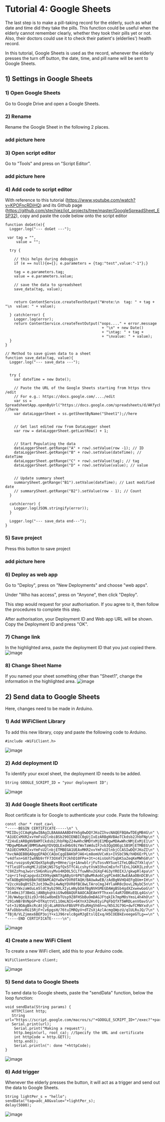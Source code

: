 # Tutorial 4: Google Sheets
The last step is to make a pill-taking record for the elderly, such as what date and time did they take the pills. This function could be useful when the elderly cannot remember clearly, whether they took their pills yet or not. Also, their doctors could use it to check their patient's (elderlies') health record. 

In this tutorial, Google Sheets is used as the record, whenever the elderly presses the turn off button, the date, time, and pill name will be sent to Google Sheets.

## 1) Settings in Google Sheets

### 1) Open Google Sheets
Go to Google Drive and open a Google Sheets.

### 2) Rename 
Rename the Google Sheet in the following 2 places.
### add picture here

### 3) Open script editor
Go to "Tools" and press on "Script Editor".
### add picture here

### 4) Add code to script editor
With reference to this tutorial (https://www.youtube.com/watch?v=KPOFncRDiHQ) and its Github page (https://github.com/stechiez/iot_projects/tree/master/GoogleSpreadSheet_ESP32), copy and paste the code below onto the script editor

```Arduino
function doGet(e){
  Logger.log("--- doGet ---");
 
 var tag = "",
     value = "";
 
  try {
 
    // this helps during debuggin
    if (e == null){e={}; e.parameters = {tag:"test",value:"-1"};}
 
    tag = e.parameters.tag;
    value = e.parameters.value;
 
    // save the data to spreadsheet
    save_data(tag, value);
 
 
    return ContentService.createTextOutput("Wrote:\n  tag: " + tag + "\n  value: " + value);
 
  } catch(error) { 
    Logger.log(error);    
    return ContentService.createTextOutput("oops...." + error.message 
                                            + "\n" + new Date() 
                                            + "\ntag: " + tag +
                                            + "\nvalue: " + value);
  }  
}
 
// Method to save given data to a sheet
function save_data(tag, value){
  Logger.log("--- save_data ---"); 
 
 
  try {
    var dateTime = new Date();
 
    // Paste the URL of the Google Sheets starting from https thru /edit
    // For e.g.: https://docs.google.com/..../edit 
    var ss = SpreadsheetApp.openByUrl("https://docs.google.com/spreadsheets/d/AKfycbzeiVjch6YegJJlMUhLVheS5gOC_am1I5LBqjr1pdbMLfJULbGteQmctkMwy0p1n8zGyw/edit"); //here
    var dataLoggerSheet = ss.getSheetByName("Sheet1");//here
 
 
    // Get last edited row from DataLogger sheet
    var row = dataLoggerSheet.getLastRow() + 1;
 
 
    // Start Populating the data
    dataLoggerSheet.getRange("A" + row).setValue(row -1); // ID
    dataLoggerSheet.getRange("B" + row).setValue(dateTime); // dateTime
    dataLoggerSheet.getRange("C" + row).setValue(tag); // tag
    dataLoggerSheet.getRange("D" + row).setValue(value); // value
 
 
    // Update summary sheet
    summarySheet.getRange("B1").setValue(dateTime); // Last modified date
    // summarySheet.getRange("B2").setValue(row - 1); // Count 
  }
 
  catch(error) {
    Logger.log(JSON.stringify(error));
  }
 
  Logger.log("--- save_data end---"); 
}
```
### 5) Save project
Press this button to save project
### add picture here

### 6) Deploy as web app
Go to "Deploy", press on "New Deployments" and choose "web apps".

Under "Who has access", press on "Anyone", then click "Deploy".

This step would request for your authorisation. If you agree to it, then follow the procedures to complete this step. 

After authorisation, your Deployment ID and Web app URL will be shown. Copy the Deployment ID and press "OK".

### 7) Change link
In the highlighted area, paste the deployment ID that you just copied there.
![image](https://user-images.githubusercontent.com/80112384/134524065-41ca8a07-7a33-4895-b786-057e4e0c079e.png)

### 8) Change Sheet Name
If you named your sheet something other than "Sheet1", change the information in the highlighted area.
![image](https://user-images.githubusercontent.com/80112384/134524310-13a4b021-6035-46fa-86bb-9811f5f7c795.png)


## 2) Send data to Google Sheets
Here, changes need to be made in Arduino.
### 1) Add WiFiClient Library
To add this new library, copy and paste the following code to Arduino.
```Arduino
#include <WiFiClient.h>
```
![image](https://user-images.githubusercontent.com/80112384/134525423-099b5af9-285a-4339-abaf-cecc99dce33e.png)

### 2) Add deployment ID
To identify your excel sheet, the deployment ID needs to be added.
```Arduino
String GOOGLE_SCRIPT_ID = "your deployment ID";
```
![image](https://user-images.githubusercontent.com/80112384/134526331-94c9c486-14c4-4dc3-aec7-b336e9f306f4.png)

### 3) Add Google Sheets Root certificate
Root certificate is for Google to authenticate your code. Paste the following: 
```Arduino
const char * root_ca=\
"-----BEGIN CERTIFICATE-----\n" \
"MIIDujCCAqKgAwIBAgILBAAAAAABD4Ym5g0wDQYJKoZIhvcNAQEFBQAwTDEgMB4G\n" \
"A1UECxMXR2xvYmFsU2lnbiBSb290IENBIC0gUjIxEzARBgNVBAoTCkdsb2JhbFNp\n" \
"Z24xEzARBgNVBAMTCkdsb2JhbFNpZ24wHhcNMDYxMjE1MDgwMDAwWhcNMjExMjE1\n" \
"MDgwMDAwWjBMMSAwHgYDVQQLExdHbG9iYWxTaWduIFJvb3QgQ0EgLSBSMjETMBEG\n" \
"A1UEChMKR2xvYmFsU2lnbjETMBEGA1UEAxMKR2xvYmFsU2lnbjCCASIwDQYJKoZI\n" \
"hvcNAQEBBQADggEPADCCAQoCggEBAKbPJA6+Lm8omUVCxKs+IVSbC9N/hHD6ErPL\n" \
"v4dfxn+G07IwXNb9rfF73OX4YJYJkhD10FPe+3t+c4isUoh7SqbKSaZeqKeMWhG8\n" \
"eoLrvozps6yWJQeXSpkqBy+0Hne/ig+1AnwblrjFuTosvNYSuetZfeLQBoZfXklq\n" \
"tTleiDTsvHgMCJiEbKjNS7SgfQx5TfC4LcshytVsW33hoCmEofnTlEnLJGKRILzd\n" \
"C9XZzPnqJworc5HGnRusyMvo4KD0L5CLTfuwNhv2GXqF4G3yYROIXJ/gkwpRl4pa\n" \
"zq+r1feqCapgvdzZX99yqWATXgAByUr6P6TqBwMhAo6CygPCm48CAwEAAaOBnDCB\n" \
"mTAOBgNVHQ8BAf8EBAMCAQYwDwYDVR0TAQH/BAUwAwEB/zAdBgNVHQ4EFgQUm+IH\n" \
"V2ccHsBqBt5ZtJot39wZhi4wNgYDVR0fBC8wLTAroCmgJ4YlaHR0cDovL2NybC5n\n" \
"bG9iYWxzaWduLm5ldC9yb290LXIyLmNybDAfBgNVHSMEGDAWgBSb4gdXZxwewGoG\n" \
"3lm0mi3f3BmGLjANBgkqhkiG9w0BAQUFAAOCAQEAmYFThxxol4aR7OBKuEQLq4Gs\n" \
"J0/WwbgcQ3izDJr86iw8bmEbTUsp9Z8FHSbBuOmDAGJFtqkIk7mpM0sYmsL4h4hO\n" \
"291xNBrBVNpGP+DTKqttVCL1OmLNIG+6KYnX3ZHu01yiPqFbQfXf5WRDLenVOavS\n" \
"ot+3i9DAgBkcRcAtjOj4LaR0VknFBbVPFd5uRHg5h6h+u/N5GJG79G+dwfCMNYxd\n" \
"AfvDbbnvRG15RjF+Cv6pgsH/76tuIMRQyV+dTZsXjAzlAcmgQWpzU/qlULRuJQ/7\n" \
"TBj0/VLZjmmx6BEP3ojY+x1J96relc8geMJgEtslQIxq/H5COEBkEveegeGTLg==\n" \
"-----END CERTIFICATE-----\n";
```
![image](https://user-images.githubusercontent.com/80112384/134527710-f79be465-5a85-4387-aaac-1e1d9e77f4b2.png)

### 4) Create a new WiFi Client
To create a new WiFi client, add this to your Arduino code.
```Arduino
WiFiClientSecure client;
```
![image](https://user-images.githubusercontent.com/80112384/134528211-46dc3945-d585-4db3-b689-571f27c0277c.png)

### 5) Send data to Google Sheets
To send data to Google sheets, paste the "sendData" function, below the loop function:
```Arduino
void sendData(String params) {
   HTTPClient http;
   String url="https://script.google.com/macros/s/"+GOOGLE_SCRIPT_ID+"/exec?"+params;
   Serial.print(url);
    Serial.print("Making a request");
    http.begin(url, root_ca); //Specify the URL and certificate
    int httpCode = http.GET();  
    http.end();
    Serial.println(": done "+httpCode);
}
```
![image](https://user-images.githubusercontent.com/80112384/134530710-7da30e4b-bb78-46a7-8e0e-870dae35fbde.png)

### 6) Add trigger
Whenever the elderly presses the button, it will act as a trigger and send out the data to Google Sheets.
```Arduino
String lightPer_s = "hello";
sendData("tag=adc_A0&value="+lightPer_s);
delay(5000);
```
![image](https://user-images.githubusercontent.com/80112384/134531134-b6610b38-e071-4894-9620-bc42a8d166d3.png)
